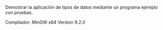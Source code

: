 Demostrar la aplicación de tipos de datos mediante un programa ejemplo con pruebas.

Compilador: MinGW x64 Version 9.2.0
